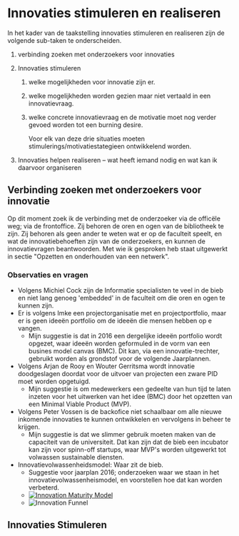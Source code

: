 # Innovaties stimuleren en realiseren

In het kader van de taakstelling innovaties stimuleren en realiseren zijn de volgende sub-taken te onderscheiden.

1. verbinding zoeken met onderzoekers voor innovaties
2. Innovaties stimuleren
    1. welke mogelijkheden voor innovatie zijn er.
    2. welke mogelijkheden worden gezien maar niet vertaald in een innovatievraag.
    3. welke concrete innovatievraag en de motivatie moet nog verder gevoed worden tot een burning desire.
    
        Voor elk van deze drie situaties moeten stimulerings/motivatiestategieen ontwikkelend worden.

3. Innovaties helpen realiseren – wat heeft iemand nodig en wat kan ik daarvoor organiseren

## Verbinding zoeken met onderzoekers voor innovatie
Op dit moment zoek ik de verbinding met de onderzoeker via de officële weg; via de frontoffice. Zij behoren de oren en ogen van de bibliotheek te zijn. Zij behoren als geen ander te weten wat er op de faculteit speelt, en wat de innovatiebehoeften zijn van de onderzoekers, en kunnen de innovatievragen beantwoorden.
Met wie ik gesproken heb staat uitgewerkt in sectie "Opzetten en onderhouden van een netwerk".


### Observaties en vragen
* Volgens Michiel Cock zijn de Informatie specialisten te veel in de bieb en niet lang genoeg 'embedded' in de faculteit om die oren en ogen te kunnen zijn.
* Er is volgens Imke een projectorganisatie met en projectportfolio, maar er is geen ideeën portfolio om de ideeën die mensen hebben op e vangen.
    * Mijn suggestie is dat in 2016 een dergelijke ideeën portfolio wordt opgezet, waar ideeën worden geformuled in de vorm van een busines model canvas (BMC). Dit kan, via een innovatie-trechter, gebruikt worden als grondstof voor de volgende Jaarplannen.
* Volgens Arjan de Rooy en Wouter Gerritsma wordt innovatie doodgeslagen doordat voor de uitvoer van projecten een zware PID moet worden opgetuigd.
    * Mijn suggestie is om medewerkers een gedeelte van hun tijd te laten inzeten voor het uitwerken van het idee (BMC) door het opzetten van een Minimal Viable Product (MVP).
* Volgens Peter Vossen is de backofice niet schaalbaar om alle nieuwe inkomende innovaties te kunnen ontwikkelen en vervolgens in beheer te krijgen.
    * Mijn suggestie is dat we slimmer gebruik moeten maken van de capaciteit van de universiteit. Dat kan zijn dat de bieb een incubator kan zijn voor spinn-off startups, waar MVP's worden uitgewerkt tot volwassen sustainable diensten.
* Innovatievolwassenheidsmodel: Waar zit de bieb.
    * Suggestie voor jaarplan 2016; onderzoeken waar we staan in het innovatievolwassenheismodel, en voorstellen hoe dat kan worden verbeterd.
    * [![Innovation Maturity Model](http://www.openinnovation.eu/eu/uploads/innovationmaturitymodel_03.png)](http://www.openinnovation.eu/23-02-2012/a-new-model-for-innovation-fast-track-innovation/)
    * ![Innovation Funnel](http://desai.com/Portals/1158/images/Innovation%20Funnel%20Playback.jpg "Innovation Funnel")

## Innovaties Stimuleren

